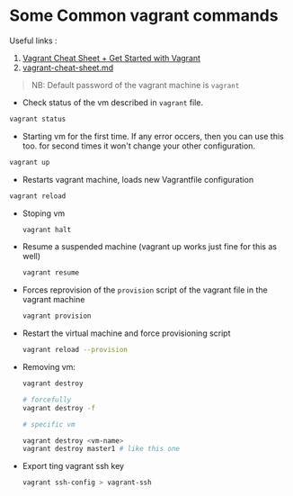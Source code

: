 # Some Common vagrant commands

Useful links :

1. [Vagrant Cheat Sheet + Get Started with Vagrant](https://www.pluralsight.com/resources/blog/cloud/vagrant-cheat-sheet-get-started-with-vagrant)
2. [vagrant-cheat-sheet.md](https://gist.github.com/ashikMostofaTonmoy/2990e9036f58d81fe04a4578b965fb72)

> NB: Default password of the vagrant machine is `vagrant`

* Check status of the vm described in `vagrant` file.

```sh
vagrant status
```

* Starting vm for the first time. If any error occers, then you can use this too. for second times it won't change your other configuration.

```sh
vagrant up
```

* Restarts vagrant machine, loads new Vagrantfile configuration

```sh
vagrant reload
```

* Stoping vm

    ```sh
    vagrant halt
    ```

* Resume a suspended machine (vagrant up works just fine for this as well)

    ```sh
    vagrant resume
    ```

* Forces reprovision of the `provision` script of the vagrant file in the vagrant machine

    ```sh
    vagrant provision 
    ```

* Restart the virtual machine and force provisioning script

    ```sh
    vagrant reload --provision
    ```

* Removing vm:

    ```sh
    vagrant destroy

    # forcefully
    vagrant destroy -f 

    # specific vm 

    vagrant destroy <vm-name>
    vagrant destroy master1 # like this one

    ```

* Export ting vagrant ssh key

    ```sh
    vagrant ssh-config > vagrant-ssh
    ```
